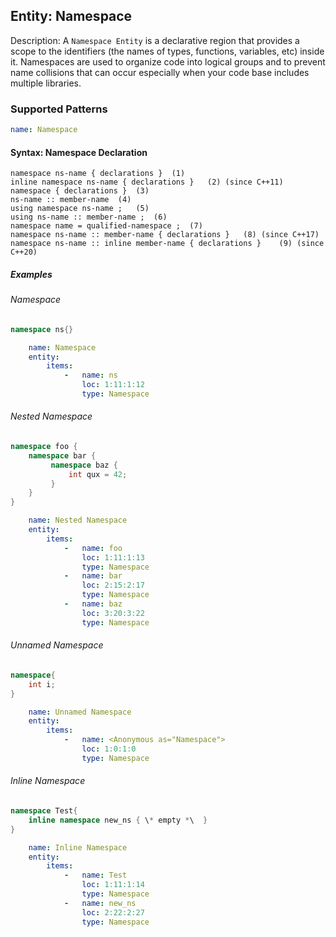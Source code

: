 ## Entity: Namespace

Description: A `Namespace Entity` is a declarative region that provides a scope to the identifiers (the names of types, functions, variables, etc) inside it. Namespaces are used to organize code into logical groups and to prevent name collisions that can occur especially when your code base includes multiple libraries.

### Supported Patterns

```yaml
name: Namespace
```
#### Syntax: Namespace Declaration
```text
namespace ns-name { declarations }	(1)	
inline namespace ns-name { declarations }	(2)	(since C++11)
namespace { declarations }	(3)	
ns-name :: member-name	(4)	
using namespace ns-name ;	(5)	
using ns-name :: member-name ;	(6)	
namespace name = qualified-namespace ;	(7)	
namespace ns-name :: member-name { declarations }	(8)	(since C++17)
namespace ns-name :: inline member-name { declarations }	(9)	(since C++20)
```

##### Examples

###### Namespace
```cpp
namespace ns{}
```

```yaml
    name: Namespace
    entity:
        items:
            -   name: ns
                loc: 1:11:1:12
                type: Namespace
```

###### Nested Namespace
```cpp
namespace foo {
    namespace bar {
         namespace baz {
             int qux = 42;
         }
    }
}
```

```yaml
    name: Nested Namespace
    entity:
        items:
            -   name: foo
                loc: 1:11:1:13
                type: Namespace
            -   name: bar
                loc: 2:15:2:17
                type: Namespace
            -   name: baz
                loc: 3:20:3:22
                type: Namespace
```

###### Unnamed Namespace
```cpp
namespace{
    int i; 
}
```

```yaml
    name: Unnamed Namespace
    entity:
        items:
            -   name: <Anonymous as="Namespace">
                loc: 1:0:1:0
                type: Namespace
```

###### Inline Namespace
```cpp
namespace Test{
    inline namespace new_ns { \* empty *\  }
}
```

```yaml
    name: Inline Namespace
    entity:
        items:
            -   name: Test
                loc: 1:11:1:14
                type: Namespace
            -   name: new_ns
                loc: 2:22:2:27
                type: Namespace
```